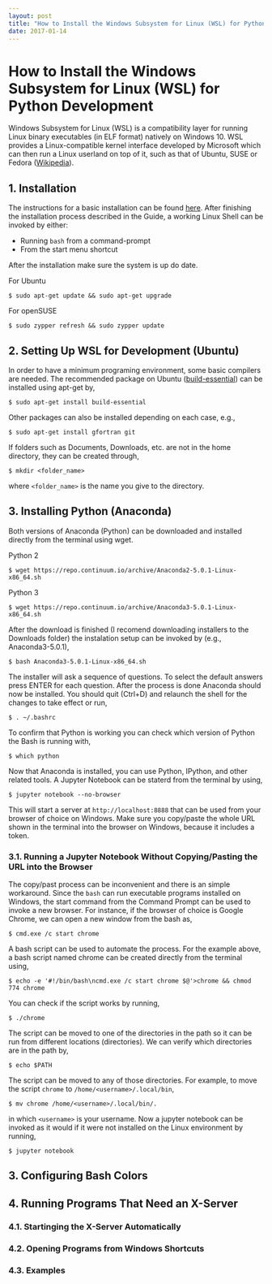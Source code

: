 ```yaml
---
layout: post
title: "How to Install the Windows Subsystem for Linux (WSL) for Python Development"
date: 2017-01-14
---
```


# How to Install the Windows Subsystem for Linux (WSL) for Python Development

Windows Subsystem for Linux (WSL) is a compatibility layer for running Linux
binary executables (in ELF format) natively on Windows 10. WSL provides a
Linux-compatible kernel interface developed by Microsoft which can then run a
Linux userland on top of it, such as that of Ubuntu, SUSE or Fedora
([Wikipedia](https://en.wikipedia.org/wiki/Windows_Subsystem_for_Linux)).

## 1. Installation

The instructions for a basic installation can be found
[here](https://docs.microsoft.com/en-us/windows/wsl/install-win10).  After
finishing the installation process described in the Guide, a working Linux
Shell can be invoked by either:
- Running `bash` from a command-prompt
- From the start menu shortcut

After the installation make sure the system is up do date.

For Ubuntu
```
$ sudo apt-get update && sudo apt-get upgrade
```

For openSUSE
```
$ sudo zypper refresh && sudo zypper update
```

## 2. Setting Up WSL for Development (Ubuntu)

In order to have a minimum programing environment, some
basic compilers are needed.  The recommended package on Ubuntu
([build-essential](https://packages.ubuntu.com/xenial/build-essential))
can be installed using apt-get by,

```
$ sudo apt-get install build-essential
```

Other packages can also be installed depending on each case, e.g.,
```
$ sudo apt-get install gfortran git
```

If folders such as Documents, Downloads, etc. are not in the home directory,
they can be created through,
```
$ mkdir <folder_name>
```

where `<folder_name>` is the name you give to the directory.

## 3. Installing Python (Anaconda)

Both versions of Anaconda (Python) can be downloaded and installed
directly from the terminal using wget.

Python 2
```
$ wget https://repo.continuum.io/archive/Anaconda2-5.0.1-Linux-x86_64.sh
```

Python 3
```
$ wget https://repo.continuum.io/archive/Anaconda3-5.0.1-Linux-x86_64.sh
```

After the download is finished (I recomend downloading installers to the
Downloads folder) the instalation setup can be invoked by (e.g.,
Anaconda3-5.0.1),
```
$ bash Anaconda3-5.0.1-Linux-x86_64.sh
```

The installer will ask a sequence of questions.  To select the default answers
press ENTER for each question. After the process is done Anaconda should now be
installed.  You should quit (Ctrl+D) and relaunch the shell for the changes to
take effect or run,
```
$ . ~/.bashrc
```

To confirm that Python is working you can check which version of Python the Bash
is running with,
```
$ which python
```

Now that Anaconda is installed, you can use Python, IPython, and other related
tools. A Jupyter Notebook can be staterd from the terminal by using,
```
$ jupyter notebook --no-browser
```

This will start a server at `http://localhost:8888` that can be used from your
browser of choice on Windows.  Make sure you copy/paste the whole URL shown in
the terminal into the browser on Windows, because it includes a token.

### 3.1. Running a Jupyter Notebook Without Copying/Pasting the URL into the Browser

The copy/past process can be inconvenient and there is an simple workaround.
Since the `bash` can run executable programs installed on Windows, the start
command from the Command Prompt can be used to invoke a new browser.  For
instance, if the browser of choice is Google Chrome, we can open a new window
from the bash as,
```
$ cmd.exe /c start chrome
```

A bash script can be used to automate the process. For the example above, a bash
script named chrome can be created directly from the terminal using,
```
$ echo -e '#!/bin/bash\ncmd.exe /c start chrome $@'>chrome && chmod 774 chrome
```

You can check if the script works by running,
```
$ ./chrome
```

The script can be moved to one of the directories in the path so it can be run
from different locations (directories). We can verify which directories are in
the path by,
```
$ echo $PATH
```

The script can be moved to any of those directories. For example, to move the
script `chrome` to `/home/<username>/.local/bin`,
```
$ mv chrome /home/<username>/.local/bin/.
```

in which `<username>` is your username. Now a jupyter notebook can be invoked as
it would if it were not installed on the Linux environment by running,
```
$ jupyter notebook
```

## 3. Configuring Bash Colors

## 4. Running Programs That Need an X-Server
### 4.1. Startinging the X-Server Automatically
### 4.2. Opening Programs from Windows Shortcuts
### 4.3. Examples
